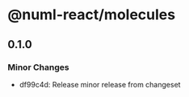 # @numl-react/molecules

## 0.1.0

### Minor Changes

- df99c4d: Release minor release from changeset
